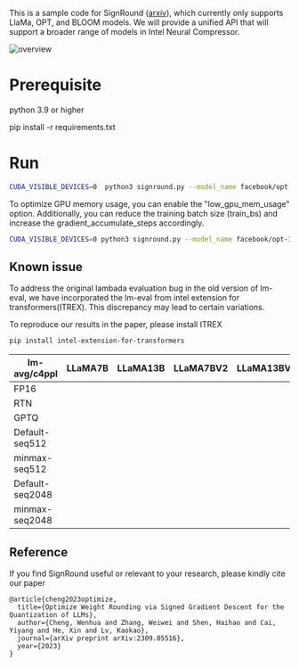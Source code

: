 This is a sample code for SignRound ([arxiv](https://arxiv.org/abs/2309.05516)), which currently only supports LlaMa, OPT, and BLOOM models. We will provide a unified API that will support a broader range of models in Intel Neural Compressor.

![overview](./overview.png)



# Prerequisite
python 3.9 or higher 

pip install -r requirements.txt


# Run

```bash
CUDA_VISIBLE_DEVICES=0  python3 signround.py --model_name facebook/opt-125m --amp --num_bits 4 --group_size -1 --seqlen 512
```

To optimize GPU memory usage, you can enable the "low_gpu_mem_usage" option. Additionally, you can reduce the training batch size (train_bs) and increase the gradient_accumulate_steps accordingly.

```bash
CUDA_VISIBLE_DEVICES=0 python3 signround.py --model_name facebook/opt-125m --amp --num_bits 4 --group_size -1 --seqlen 512 --low_gpu_mem_usage --train_bs 1 --gradient_accumulate_steps 8
```
## Known issue
To address the original lambada evaluation bug in the old version of lm-eval, we have incorporated the lm-eval from intel extension for transformers(ITREX). This discrepancy may lead to certain variations.

To reproduce our results in the paper, please install ITREX 

```bash
pip install intel-extension-for-transformers
```

| lm-avg/c4ppl   | LLaMA7B | LLaMA13B | LLaMA7BV2 | LLaMA13BV2 | OPT6.7B | OPT13B | BLOOM3B | BLOOM7B1 |
|----------------|---------|----------|-----------|------------|-------------|--------|---------|----------|
| FP16           |         |          |           |            |             |        |         |          |
| RTN            |         |          |           |            |             |        |         |          |
| GPTQ           |         |          |           |            |             |        |         |          |
| Default-seq512 |         |          |           |            |             |        |         |          |
| minmax-seq512  |         |          |           |            |             |        |         |          |
| Default-seq2048 |         |          |           |            |             |        |         |          | 
| minmax-seq2048 |         |          |           |            |             |        |         |          |

## Reference
If you find SignRound useful or relevant to your research, please kindly cite our paper

```
@article{cheng2023optimize,
  title={Optimize Weight Rounding via Signed Gradient Descent for the Quantization of LLMs},
  author={Cheng, Wenhua and Zhang, Weiwei and Shen, Haihao and Cai, Yiyang and He, Xin and Lv, Kaokao},
  journal={arXiv preprint arXiv:2309.05516},
  year={2023}
}
```

